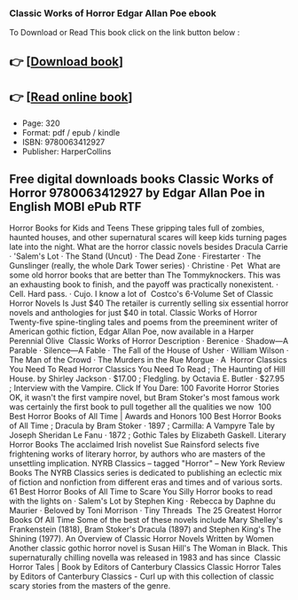 ### Classic Works of Horror Edgar Allan Poe ebook

To Download or Read This book click on the link button below :

## 👉  [**[Download book](http://ebooksharez.info/download.php?group=book&from=github.com&id=717969&lnk=1063 "Download book")**]

## 👉  [**[Read online book](http://ebooksharez.info/download.php?group=book&from=github.com&id=717969&lnk=1063 "Read online book")**]


* Page: 320
* Format: pdf / epub / kindle
* ISBN: 9780063412927
* Publisher: HarperCollins



## Free digital downloads books Classic Works of Horror 9780063412927 by Edgar Allan Poe in English MOBI ePub RTF



 Horror Books for Kids and Teens These gripping tales full of zombies, haunted houses, and other supernatural scares will keep kids turning pages late into the night.
 What are the horror classic novels besides Dracula Carrie · &#039;Salem&#039;s Lot · The Stand (Uncut) · The Dead Zone · Firestarter · The Gunslinger (really, the whole Dark Tower series) · Christine · Pet 
 What are some old horror books that are better than The Tommyknockers. This was an exhausting book to finish, and the payoff was practically nonexistent. · Cell. Hard pass. · Cujo. I know a lot of 
 Costco&#039;s 6-Volume Set of Classic Horror Novels Is Just $40 The retailer is currently selling six essential horror novels and anthologies for just $40 in total.
 Classic Works of Horror Twenty-five spine-tingling tales and poems from the preeminent writer of American gothic fiction, Edgar Allan Poe, now available in a Harper Perennial Olive 
 Classic Works of Horror Description · Berenice · Shadow—A Parable · Silence—A Fable · The Fall of the House of Usher · William Wilson · The Man of the Crowd · The Murders in the Rue Morgue · A 
 Horror Classics You Need To Read Horror Classics You Need To Read ; The Haunting of Hill House. by Shirley Jackson · $17.00 ; Fledgling. by Octavia E. Butler · $27.95 ; Interview with the Vampire.
 Click If You Dare: 100 Favorite Horror Stories OK, it wasn&#039;t the first vampire novel, but Bram Stoker&#039;s most famous work was certainly the first book to pull together all the qualities we now 
 100 Best Horror Books of All Time | Awards and Honors 100 Best Horror Books of All Time ; Dracula by Bram Stoker · 1897 ; Carmilla: A Vampyre Tale by Joseph Sheridan Le Fanu · 1872 ; Gothic Tales by Elizabeth Gaskell.
 Literary Horror Books The acclaimed Irish novelist Sue Rainsford selects five frightening works of literary horror, by authors who are masters of the unsettling implication.
 NYRB Classics – tagged &quot;Horror&quot; – New York Review Books The NYRB Classics series is dedicated to publishing an eclectic mix of fiction and nonfiction from different eras and times and of various sorts.
 61 Best Horror Books of All Time to Scare You Silly Horror books to read with the lights on · Salem&#039;s Lot by Stephen King · Rebecca by Daphne du Maurier · Beloved by Toni Morrison · Tiny Threads 
 The 25 Greatest Horror Books Of All Time Some of the best of these novels include Mary Shelley&#039;s Frankenstein (1818), Bram Stoker&#039;s Dracula (1897) and Stephen King&#039;s The Shining (1977).
 An Overview of Classic Horror Novels Written by Women Another classic gothic horror novel is Susan Hill&#039;s The Woman in Black. This supernaturally chilling novella was released in 1983 and has since 
 Classic Horror Tales | Book by Editors of Canterbury Classics Classic Horror Tales by Editors of Canterbury Classics - Curl up with this collection of classic scary stories from the masters of the genre.





